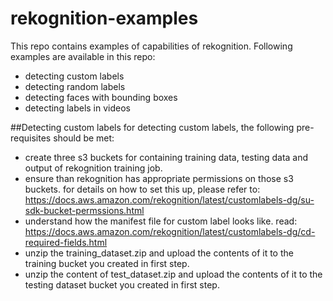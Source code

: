 # rekognition-examples

This repo contains examples of capabilities of rekognition. Following examples are available in this repo:

- detecting custom labels
- detecting random labels
- detecting faces with bounding boxes
- detecting labels in videos

##Detecting custom labels
for detecting custom labels, the following pre-requisites should be met:

- create three s3 buckets for containing training data, testing data and output of rekognition training job.
- ensure than rekognition has appropriate permissions on those s3 buckets. for details on how to set this up, please refer to: https://docs.aws.amazon.com/rekognition/latest/customlabels-dg/su-sdk-bucket-permssions.html
- understand how the manifest file for custom label looks like. read: https://docs.aws.amazon.com/rekognition/latest/customlabels-dg/cd-required-fields.html
- unzip the training_dataset.zip and upload the contents of it to the training bucket you created in first step.
- unzip the content of test_dataset.zip and upload the contents of it to the testing dataset bucket you created in first step.
